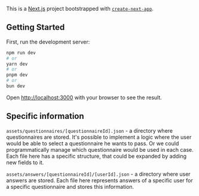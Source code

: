 This is a [Next.js](https://nextjs.org) project bootstrapped with [`create-next-app`](https://nextjs.org/docs/app/api-reference/cli/create-next-app).

## Getting Started

First, run the development server:

```bash
npm run dev
# or
yarn dev
# or
pnpm dev
# or
bun dev
```

Open [http://localhost:3000](http://localhost:3000) with your browser to see the result.

## Specific information

`assets/questionnaires/[questionnaireId].json` - a directory where questionnaires are stored. It's possible to implement a logic where the user would be able to select a questionnaire he wants to pass. Or we could programmatically manage which questionnaire would be used in each case. Each file here has a specific structure, that could be expanded by adding new fields to it.

`assets/answers/[questionnaireId]/[userId].json` - a directory where user answers are stored. Each file here represents answers of a specific user for a specific questionnaire and stores this information.
